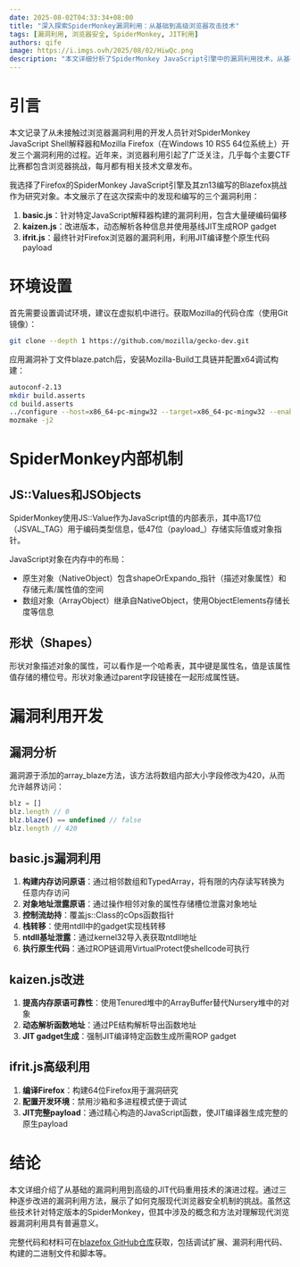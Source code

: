 ```yaml
---
date: 2025-08-02T04:33:34+08:00
title: "深入探索SpiderMonkey漏洞利用：从基础到高级浏览器攻击技术"
tags: [漏洞利用, 浏览器安全, SpiderMonkey, JIT利用]
authors: qife
image: https://i.imgs.ovh/2025/08/02/HiwQc.png
description: "本文详细分析了SpiderMonkey JavaScript引擎中的漏洞利用技术，从基础的内存读写原语构建到高级的JIT代码重用攻击，展示了三种逐步进化的漏洞利用方法，并深入探讨了浏览器内部工作机制和现代漏洞利用技术。"
---
```


# 引言
本文记录了从未接触过浏览器漏洞利用的开发人员针对SpiderMonkey JavaScript Shell解释器和Mozilla Firefox（在Windows 10 RS5 64位系统上）开发三个漏洞利用的过程。近年来，浏览器利用引起了广泛关注，几乎每个主要CTF比赛都包含浏览器挑战，每月都有相关技术文章发布。

我选择了Firefox的SpiderMonkey JavaScript引擎及其zn13编写的Blazefox挑战作为研究对象。本文展示了在这次探索中的发现和编写的三个漏洞利用：

1. **basic.js**：针对特定JavaScript解释器构建的漏洞利用，包含大量硬编码偏移
2. **kaizen.js**：改进版本，动态解析各种信息并使用基线JIT生成ROP gadget
3. **ifrit.js**：最终针对Firefox浏览器的漏洞利用，利用JIT编译整个原生代码payload

# 环境设置
首先需要设置调试环境，建议在虚拟机中进行。获取Mozilla的代码仓库（使用Git镜像）：

```bash
git clone --depth 1 https://github.com/mozilla/gecko-dev.git
```

应用漏洞补丁文件blaze.patch后，安装Mozilla-Build工具链并配置x64调试构建：

```bash
autoconf-2.13
mkdir build.asserts
cd build.asserts
../configure --host=x86_64-pc-mingw32 --target=x86_64-pc-mingw32 --enable-debug
mozmake -j2
```

# SpiderMonkey内部机制

## JS::Values和JSObjects
SpiderMonkey使用JS::Value作为JavaScript值的内部表示，其中高17位（JSVAL_TAG）用于编码类型信息，低47位（payload_）存储实际值或对象指针。

JavaScript对象在内存中的布局：
- 原生对象（NativeObject）包含shapeOrExpando_指针（描述对象属性）和存储元素/属性值的空间
- 数组对象（ArrayObject）继承自NativeObject，使用ObjectElements存储长度等信息

## 形状（Shapes）
形状对象描述对象的属性，可以看作是一个哈希表，其中键是属性名，值是该属性值存储的槽位号。形状对象通过parent字段链接在一起形成属性链。

# 漏洞利用开发

## 漏洞分析
漏洞源于添加的array_blaze方法，该方法将数组内部大小字段修改为420，从而允许越界访问：

```javascript
blz = []
blz.length // 0
blz.blaze() == undefined // false
blz.length // 420
```

## basic.js漏洞利用
1. **构建内存访问原语**：通过相邻数组和TypedArray，将有限的内存读写转换为任意内存访问
2. **对象地址泄露原语**：通过操作相邻对象的属性存储槽位泄露对象地址
3. **控制流劫持**：覆盖js::Class的cOps函数指针
4. **栈转移**：使用ntdll中的gadget实现栈转移
5. **ntdll基址泄露**：通过kernel32导入表获取ntdll地址
6. **执行原生代码**：通过ROP链调用VirtualProtect使shellcode可执行

## kaizen.js改进
1. **提高内存原语可靠性**：使用Tenured堆中的ArrayBuffer替代Nursery堆中的对象
2. **动态解析函数地址**：通过PE结构解析导出函数地址
3. **JIT gadget生成**：强制JIT编译特定函数生成所需ROP gadget

## ifrit.js高级利用
1. **编译Firefox**：构建64位Firefox用于漏洞研究
2. **配置开发环境**：禁用沙箱和多进程模式便于调试
3. **JIT完整payload**：通过精心构造的JavaScript函数，使JIT编译器生成完整的原生payload

# 结论
本文详细介绍了从基础的漏洞利用到高级的JIT代码重用技术的演进过程。通过三种逐步改进的漏洞利用方法，展示了如何克服现代浏览器安全机制的挑战。虽然这些技术针对特定版本的SpiderMonkey，但其中涉及的概念和方法对理解现代浏览器漏洞利用具有普遍意义。

完整代码和材料可在[blazefox GitHub仓库](https://github.com/0vercl0k/blazefox)获取，包括调试扩展、漏洞利用代码、构建的二进制文件和脚本等。